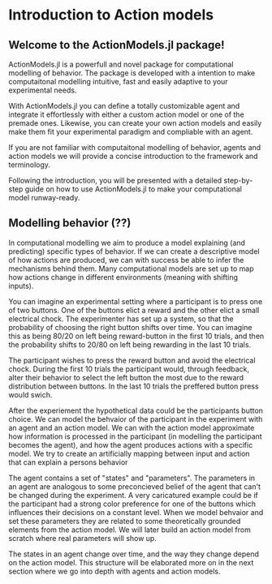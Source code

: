 
# Introduction to Action models


## Welcome to the ActionModels.jl package!

ActionModels.jl is a powerfull and novel package for computational modelling of behavior. The package is developed with a intention to make computaitonal modelling intuitive, fast and easily adaptive to your experimental needs. 

With ActionModels.jl you can define a totally customizable agent and integrate it effortlessly with either a custom action model or one of the premade ones. Likewise, you can create your own action models and easily make them fit your experimental paradigm and compliable with an agent. 

If you are not familiar with computaitonal modelling of behavior, agents and action models we will provide a concise introduction to the framework and terminology. 

Following the introduction, you will be presented with a detailed step-by-step guide on how to use ActionModels.jl to make your computational model runway-ready.


## Modelling behavior (??)

In computational modelling we aim to produce a model explaining (and predicting) specific types of behavior. If we can create a descriptive model of how actions are produced, we can with success be able to infer the mechanisms behind them. Many computational models are set up to map how actions change in different environments (meaning with shifting inputs). 

You can imagine an experimental setting where a participant is to press one of two buttons. One of the buttons elict a reward and the other elict a small electrical chock. The experimenter has set up a system, so that the probability of choosing the right button shifts over time. You can imagine this as being 80/20 on left being reward-button in the first 10 trials, and then the probability shifts to 20/80 on left being rewarding in the last 10 trials. 

The participant wishes to press the reward button and avoid the electrical chock. During the first 10 trials the participant would, through feedback, alter their behavior to select the left button the most due to the reward distribution between buttons. In the last 10 trials the preffered button press would swich. 

After the experiement the hypothetical data could be the participants button choice. We can model the behvaior of the participant in the experiment with an agent and an action model. We can with the action model approximate how information is processed in the participant (in modelling the participant becomes the agent), and how the agent produces actions with a specific model. We try to create an artificially mapping between input and action that can explain a persons behavior

The agent contains a set of "states" and "parameters". The parameters in an agent are analogous to some preconcieved belief of the agent that can't be changed during the experiment. A very caricatured example could be if the participant had a strong color preference for one of the buttons which influences their decisions on a constant level. When we model behvaior and set these parameters they are related to some theoretically grounded elements from the action model. We will later build an action model from scratch where real parameters will show up.

The states in an agent change over time, and the way they change depend on the action model. This structure will be elaborated more on in the next section where we go into depth with agents and action models.






